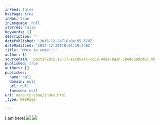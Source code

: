 ```yaml
---
inFeed: false
hasPage: true
inNav: true
inLanguage: null
starred: false
keywords: []
description: ''
datePublished: '2015-12-24T18:04:55.670Z'
dateModified: '2015-12-24T18:04:39.846Z'
title: 'More to come!!!'
author: []
sourcePath: _posts/2015-12-17-e1ca5e4c-cc52-4d8a-aa3d-38e4860dcd8c.md
published: true
authors: []
publisher:
  name: null
  domain: null
  url: null
  favicon: null
url: more-to-come/index.html
_type: WebPage

---
```

I am here!
![](https://s3-us-west-2.amazonaws.com/the-grid-img/p/6cea74c84edb4df853e113bf4f0483e56c511b44.jpg)
![](https://the-grid-user-content.s3-us-west-2.amazonaws.com/f48c3048-87f5-4ade-be22-766c7cf93475.png)